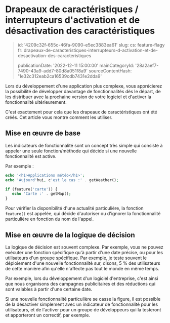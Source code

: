 Drapeaux de caractéristiques / interrupteurs d'activation et de désactivation des caractéristiques
==================================================================================================

> id: '4209c32f-655c-46fa-9090-e5ec3883ea61'
> slug:
> 	cs: feature-flagy
> 	fr: drapeaux-de-caracteristiques-interrupteurs-d-activation-et-de-desactivation-des-caracteristiques
> 
> publicationDate: '2022-12-11 15:00:00'
> mainCategoryId: '28a2aef7-7490-43a9-add7-80d8a051f8a9'
> sourceContentHash: '1e32c312eab2ca16539cdb7431e2dda9'

Lors du développement d'une application plus complexe, vous apprécierez la possibilité de développer davantage de fonctionnalités dès le départ, de les distribuer avec la prochaine version de votre logiciel et d'activer la fonctionnalité ultérieurement.

C'est exactement pour cela que les drapeaux de caractéristiques ont été créés. Cet article vous montre comment les utiliser.

Mise en œuvre de base
---------------------

Les indicateurs de fonctionnalité sont un concept très simple qui consiste à appeler une seule fonction/méthode qui décide si une nouvelle fonctionnalité est active.

Par exemple :

```php
echo '<h1>Applications météo</h1>';
echo 'Aujourd'hui, c'est le cas :' . getWeather();

if (feature('carte')) {
   echo 'Carte :' . getMap();
}
```

Pour vérifier la disponibilité d'une actualité particulière, la fonction `feature()` est appelée, qui décide d'autoriser ou d'ignorer la fonctionnalité particulière en fonction du nom de l'appel.

Mise en œuvre de la logique de décision
-------------------------------

La logique de décision est souvent complexe. Par exemple, vous ne pouvez exécuter une fonction spécifique qu'à partir d'une date précise, ou pour les utilisateurs d'un groupe spécifique. Par exemple, je teste souvent le déploiement d'une nouvelle fonctionnalité sur, disons, 5 % des utilisateurs de cette manière afin qu'elle n'affecte pas tout le monde en même temps.

Par exemple, lors du développement d'un logiciel d'entreprise, c'est ainsi que nous organisons des campagnes publicitaires et des réductions qui sont valables à partir d'une certaine date.

Si une nouvelle fonctionnalité particulière se casse la figure, il est possible de la désactiver simplement avec un indicateur de fonctionnalité pour les utilisateurs, et de l'activer pour un groupe de développeurs qui la testeront et apporteront un correctif, par exemple.
